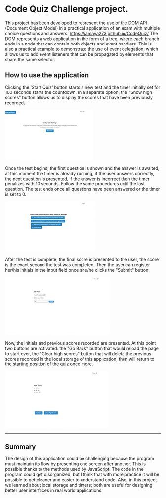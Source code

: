 # Code Quiz Challenge project.

This project has been developed to represent the use of the DOM API (Document Object Model) in a practical application of an exam with multiple choice questions and answers. https://jamaya273.github.io/CodeQuiz/
The DOM represents a web application in the form of a tree, where each branch ends in a node that can contain both objects and event handlers.
This is also a practical example to demonstrate the use of event delegation, which allows us to add event listeners that can be propagated by elements that share the same selector.
 

## How to use the application

Clicking the ‘Start Quiz’ button starts a new test and the timer initially set for 100 seconds starts the countdown. In a separate option, the "Show high scores" button allows us to display the scores that have been previously recorded.

![StartQuiz](images/StartQuiz.jpg)


Once the test begins, the first question is shown and the answer is awaited, at this moment the timer is already running, if the user answers correctly, the next question is presented, if the answer is incorrect then the timer penalizes with 10 seconds. Follow the same procedures until the last question. The test ends once all questions have been answered or the timer is set to 0.

![Question](images/Question.jpg)


After the test is complete, the final score is presented to the user, the score is the exact second the test was completed. Then the user can register her/his initials in the input field once she/he clicks the "Submit" button.

![Alldone](images/Alldone.jpg)


Now, the initials and previous scores recorded are presented. At this point two buttons are activated: the "Go Back" button that would reload the page to start over, the "Clear high scores" button that will delete the previous scores recorded in the local storage of this application, then will return to the starting position of the quiz once more.

![Highscores](images/Highscores.jpg)



---

## Summary

The design of this application could be challenging because the program must maintain its flow by presenting one screen after another. This is possible thanks to the methods used by JavaScript. The code in the program could get disorganized, but I think that with more practice it will be possible to get cleaner and easier to understand code. Also, in this project we learned about local storage and timers; both are useful for designing better user interfaces in real world applications.

